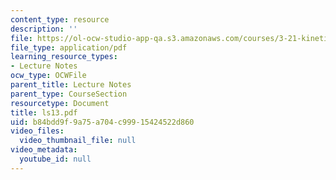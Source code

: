 ```yaml
---
content_type: resource
description: ''
file: https://ol-ocw-studio-app-qa.s3.amazonaws.com/courses/3-21-kinetic-processes-in-materials-spring-2006/b84bdd9f9a75a704c99915424522d860_ls13.pdf
file_type: application/pdf
learning_resource_types:
- Lecture Notes
ocw_type: OCWFile
parent_title: Lecture Notes
parent_type: CourseSection
resourcetype: Document
title: ls13.pdf
uid: b84bdd9f-9a75-a704-c999-15424522d860
video_files:
  video_thumbnail_file: null
video_metadata:
  youtube_id: null
---
```

